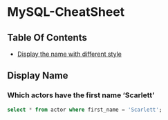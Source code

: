 # MySQL-CheatSheet

## Table Of Contents
- [Display the name with different style](#Display-Name)

## Display Name

### Which actors have the first name ‘Scarlett’
```SQL
select * from actor where first_name = 'Scarlett';
```
